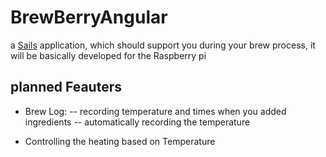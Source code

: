# BrewBerryAngular

a [Sails](http://sailsjs.org) application, which should support you during your brew process, it will be basically developed for the Raspberry pi

## planned Feauters
- Brew Log:
-- recording temperature and times when you added ingredients
-- automatically recording the temperature

- Controlling the heating based on Temperature

